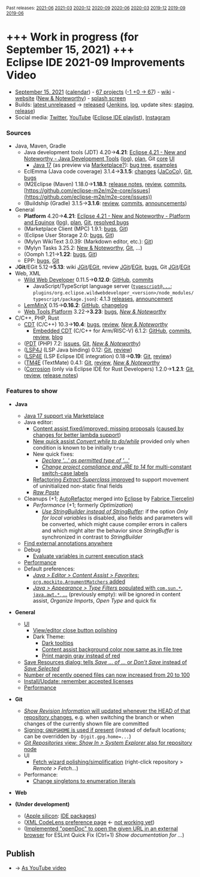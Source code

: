 <sup>Past releases:
[2021-06](https://github.com/howlger/Eclipse-IDE-improvements-videos/tree/2021-06)
[2021-03](https://github.com/howlger/Eclipse-IDE-improvements-videos/tree/2021-03)
[2020-12](https://github.com/howlger/Eclipse-IDE-improvements-videos/tree/2020-12)
[2020-09](https://github.com/howlger/Eclipse-IDE-improvements-videos/tree/2020-09)
[2020-06](https://github.com/howlger/Eclipse-IDE-improvements-videos/tree/2020-06)
[2020-03](https://github.com/howlger/Eclipse-IDE-improvements-videos/tree/2020-03)
[2019-12](https://github.com/howlger/Eclipse-IDE-improvements-videos/tree/2019-12)
[2019-09](https://github.com/howlger/Eclipse-IDE-improvements-videos/tree/2019-09)
[2019-06](https://github.com/howlger/Eclipse-IDE-improvements-videos/tree/2019-06)
</sup>

# +++ Work in progress (for September 15, 2021) +++<br> Eclipse IDE 2021-09 Improvements Video

* [September 15, 2021](https://www.google.com/calendar/event?eid=M3RqcXVjamVmNG01bm03bjV0amk3MjcxdmogZ2NoczdubTRudnBtODM3NDY5ZGRqOXRqbGtAZw&ctz=Europe/Berlin) ([calendar](https://calendar.google.com/calendar/embed?src=gchs7nm4nvpm837469ddj9tjlk@group.calendar.google.com&ctz=Europe/Berlin)) - [67 projects](https://projects.eclipse.org/releases/2021-09) ([-1 +0 → 67](projects_diff.txt)) - [wiki](https://wiki.eclipse.org/Category:SimRel-2021-09) - [website](https://eclipse.org/eclipseide/2021-09) ([New & Noteworthy](https://eclipse.org/eclipseide/2021-09/noteworthy)) - [splash screen](https://bugs.eclipse.org/bugs/show_bug.cgi?id=569333)
* Builds: [latest unreleased](https://download.eclipse.org/technology/epp/staging/) → [released](https://download.eclipse.org/technology/epp/downloads/release/2021-09/) ([Jenkins](https://ci.eclipse.org/packaging/job/simrel.epp-tycho-build), [log](https://git.eclipse.org/c/simrel/org.eclipse.simrel.build.git/log/), update sites: [staging](https://download.eclipse.org/staging/2021-09), [release](http://download.eclipse.org/releases/2021-09))
* Social media: [Twitter](http://twitter.com/EclipseJavaIDE), [YouTube](https://www.youtube.com/user/EclipseFdn) ([Eclipse IDE playlist](https://www.youtube.com/playlist?list=PLy7t4z5SYNaSNjL60ofpwVhfA7mOF3Pgk)), [Instagram](https://www.instagram.com/eclipsejavaide)


### Sources

* Java, Maven, Gradle
    * Java development tools (JDT) 4.20→**4.21**: [Eclipse 4.21 - New and Noteworthy - Java Development Tools](https://www.eclipse.org/eclipse/news/4.21/jdt.php) ([log](https://git.eclipse.org/c/www.eclipse.org/eclipse/news.git/log/)), [plan](https://www.eclipse.org/projects/project-plan.php?planurl=http://www.eclipse.org/eclipse/development/plans/eclipse_project_plan_4_21.xml#themes_and_priorities), Git [core](https://git.eclipse.org/c/jdt/eclipse.jdt.core.git/log/) [UI](https://git.eclipse.org/c/jdt/eclipse.jdt.ui.git/log/)
        * [Java 17](https://jdk.java.net/17/) (as preview via [Marketplace?](https://bugs.eclipse.org/bugs/show_bug.cgi?id=575138)): [bug tree](https://bugs.eclipse.org/bugs/showdependencytree.cgi?id=570733&hide_resolved=0), [examples](https://wiki.eclipse.org/Java17/Examples)
    * EclEmma (Java code coverage) 3.1.4→**3.1.5**: [changes](https://www.eclemma.org/changes.html) ([JaCoCo](https://www.jacoco.org/jacoco/trunk/doc/changes.html)), [Git](https://github.com/eclipse/eclemma/commits/master), [bugs](https://bugs.eclipse.org/bugs/buglist.cgi?product=Eclemma&query_format=advanced&order=changeddate%20DESC)
    * (M2Eclipse (Maven) 1.18.0→**1.18.1**: [release notes](https://github.com/eclipse-m2e/m2e-core/blob/master/RELEASE_NOTES.md), [review](https://projects.eclipse.org/projects/technology.m2e/reviews/1.18.1-release-review), [commits](https://github.com/eclipse-m2e/m2e-core/compare/1.18.0...1.18.1), [https://github.com/eclipse-m2e/m2e-core/issues](https://github.com/eclipse-m2e/m2e-core/issues))
    * (Buildship (Gradle) 3.1.5→**3.1.6**: [review](https://projects.eclipse.org/projects/tools.buildship/releases/3.1.6), [commits](https://github.com/eclipse/buildship/commits/master), [announcements](https://discuss.gradle.org/tag/buildship-release))
* General
    * **Platform** 4.20→**4.21**: [Eclipse 4.21 - New and Noteworthy - Platform and Equinox](https://www.eclipse.org/eclipse/news/4.21/platform.php) ([log](https://git.eclipse.org/c/www.eclipse.org/eclipse/news.git/log/)), [plan](https://www.eclipse.org/projects/project-plan.php?planurl=http://www.eclipse.org/eclipse/development/plans/eclipse_project_plan_4_21.xml#themes_and_priorities), [Git](https://git.eclipse.org/c/platform/eclipse.platform.ui.git/log/), [resolved bugs](https://bugs.eclipse.org/bugs/buglist.cgi?bug_status=RESOLVED&resolution=---&resolution=FIXED&product=JDT&query_format=advanced&order=changeddate%20DESC)
    * (Marketplace Client (MPC) 1.9.1: [bugs](https://bugs.eclipse.org/bugs/buglist.cgi?product=MPC&query_format=advanced&order=changeddate%20DESC), [Git](https://git.eclipse.org/c/mpc/org.eclipse.epp.mpc.git/log/))
    * (Eclipse User Storage 2.0: [bugs](https://bugs.eclipse.org/bugs/buglist.cgi?product=USSSDK&query_format=advanced&order=changeddate%20DESC), [Git](https://git.eclipse.org/c/usssdk/org.eclipse.usssdk.git/log/))
    * (Mylyn WikiText 3.0.39: (Markdown editor, etc.): [Git](https://git.eclipse.org/c/mylyn/org.eclipse.mylyn.docs.git/log/))
    * (Mylyn Tasks 3.25.2: [New & Noteworthy](https://www.eclipse.org/mylyn/new/), [Git](https://git.eclipse.org/c/mylyn/org.eclipse.mylyn.tasks.git/log/), ...)
    * (Oomph 1.21→**1.22**: [bugs](https://bugs.eclipse.org/bugs/buglist.cgi?product=Oomph&query_format=advanced&order=changeddate%20DESC), [Git](https://git.eclipse.org/c/oomph/org.eclipse.oomph.git/log/))
    * EPP: [bugs](https://bugs.eclipse.org/bugs/buglist.cgi?product=EPP&query_format=advanced&order=changeddate%20DESC), [Git](https://git.eclipse.org/c/epp/org.eclipse.epp.packages.git/log/)
* J**Git**/EGit 5.12→**5.13**: wiki [JGit](https://wiki.eclipse.org/JGit/New_and_Noteworthy/5.13)/[EGit](https://wiki.eclipse.org/EGit/New_and_Noteworthy/5.13), review [JGit](https://projects.eclipse.org/projects/technology.jgit/reviews/5.13.0-release-review)/[EGit](https://projects.eclipse.org/projects/technology.egit/reviews/5.13.0-release-review), [bugs](https://bugs.eclipse.org/bugs/buglist.cgi?product=EGit&product=JGit&query_format=advanced&order=changeddate%20DESC), Git [JGit](https://git.eclipse.org/c/jgit/jgit.git/log/)/[EGit](https://git.eclipse.org/c/egit/egit.git/log/)
* Web, XML
    * [Wild Web Developer](https://projects.eclipse.org/projects/tools.wildwebdeveloper) 0.11.5→**0.12.0**: [GitHub](https://github.com/eclipse/wildwebdeveloper), [commits](https://github.com/eclipse/wildwebdeveloper/compare/0.11.5...0.12.0)
        * JavaScript/TypeScript language server ([`typescript@...`](https://github.com/eclipse/wildwebdeveloper/blob/master/org.eclipse.wildwebdeveloper/pom.xml); `plugins/org.eclipse.wildwebdeveloper_<version>/node_modules/typescript/package.json`): 4.1.3 [releases](https://github.com/microsoft/TypeScript/releases), [announcement](https://devblogs.microsoft.com/typescript/announcing-typescript-4-2)
    * [LemMinX](https://projects.eclipse.org/projects/technology.lemminx) 0.15→**0.16.2**: [GitHub](https://github.com/eclipse/lemminx), [changelog](https://github.com/eclipse/lemminx/blob/master/CHANGELOG.md#change-log)
    * [Web Tools Platform](https://projects.eclipse.org/projects/webtools) 3.22→**3.23**: [bugs](https://bugs.eclipse.org/bugs/report.cgi?x_axis_field=bug_status&y_axis_field=product&query_format=report-table&classification=WebTools&target_milestone=3.23&format=table&action=wrap), [_New & Noteworthy_](https://www.eclipse.org/webtools/releases/3.23/NewAndNoteworthy/)
* C/C++, PHP, Rust
    * [CDT](https://projects.eclipse.org/projects/tools.cdt) (C/C++) 10.3→**10.4**: [bugs](https://bugs.eclipse.org/bugs/buglist.cgi?product=CDT&query_format=advanced&order=changeddate%20DESC), [review](https://projects.eclipse.org/projects/tools.cdt/reviews/10.4.0-release-review), [_New & Noteworthy_](https://wiki.eclipse.org/CDT/User/NewIn104)
        * [Embedded CDT](https://projects.eclipse.org/projects/iot.embed-cdt) (C/C++ for Arm/RISC-V) 6.1.2: [GitHub](https://github.com/eclipse-embed-cdt/eclipse-plugins), [commits](https://github.com/eclipse-embed-cdt/eclipse-plugins/compare/v6.0.0...v6.1.2-202102181132), [review](https://projects.eclipse.org/projects/iot.embed-cdt/reviews/6.1.2-release-review), [blog](https://gnu-mcu-eclipse.github.io/blog/)
    * ([PDT](https://projects.eclipse.org/projects/tools.pdt) (PHP) 7.2: [issues](https://github.com/eclipse/pdt/issues?q=is%3Aissue+sort%3Aupdated-asc), [Git](https://github.com/eclipse/pdt/commits/master), [_New & Noteworthy_](https://wiki.eclipse.org/PDT/NewIn72))
    * ([LSP4J](https://projects.eclipse.org/projects/technology.lsp4j) (LSP Java binding) 0.12: [Git](https://github.com/eclipse/lsp4j/commits/master), [review](https://projects.eclipse.org/projects/technology.lsp4j))
    * ([LSP4E](https://projects.eclipse.org/projects/technology.lsp4e) (LSP Eclipse IDE integration) 0.18→**0.19**: [Git](https://git.eclipse.org/c/lsp4e/lsp4e.git/log/), [review](https://projects.eclipse.org/projects/technology.lsp4e/reviews/0.19.0-release-review))
    * ([TM4E](https://projects.eclipse.org/projects/technology.tm4e) (TextMate) 0.4.1: [Git](https://github.com/eclipse/tm4e/commits/master), [review](https://projects.eclipse.org/projects/technology.tm4e/reviews/0.4.1-release-review), [_New & Noteworthy_](https://github.com/eclipse/tm4e/blob/master/RELEASE_NOTES.md#041)
    * ([Corrosion](https://github.com/eclipse/corrosion) (only via Eclipse IDE for Rust Developers) 1.2.0→**1.2.1**: [Git](https://github.com/eclipse/corrosion/commits/master), [review](https://projects.eclipse.org/projects/tools.corrosion/reviews/1.2.1-release-review), [release notes](https://github.com/eclipse/corrosion/blob/master/RELEASE_NOTES.md))


### Features to show

* **Java**
    * [Java 17 support via Marketplace](https://marketplace.eclipse.org/content/java-17-support-eclipse-2021-09-421)
    * Java editor:
        * [Content assist fixed/improved: missing proposals](https://bugs.eclipse.org/bugs/show_bug.cgi?id=574913) ([caused by changes for better lambda support](https://bugs.eclipse.org/bugs/show_bug.cgi?id=573853#c6))
        * [New quick assist _Convert while to do/while_](https://www.eclipse.org/eclipse/news/4.21/jdt.php#while-to-do-while) provided only when condition  is known to be initially `true`
        * New quick fixes:
            * [_Declare '...' as permitted type of '...'_](https://www.eclipse.org/eclipse/news/4.21/jdt.php#add-sub%20-type-as-permitted%20-type-of-sealed-type)
            * [_Change project compliance and JRE to 14_ for multi-constant switch-case labels](https://www.eclipse.org/eclipse/news/4.21/jdt.php#change-compliance-jre-multi-constant-labels)
        * [Refactoring _Extract Superclass_ improved](https://www.eclipse.org/eclipse/news/4.21/jdt.php#extract-superclass-enhancement) to support movement of uninitialized non-static final fields
        * [_Raw Paste_](https://www.eclipse.org/eclipse/news/4.21/jdt.php#raw-paste)
    * Cleanups (+1; [AutoRefactor](https://github.com/JnRouvignac/AutoRefactor) merged into [Eclipse](https://bugs.eclipse.org/bugs/buglist.cgi?classification=Eclipse%20Project&product=JDT&query_format=advanced&short_desc=AutoRefactor&short_desc_type=allwordssubstr) by [Fabrice Tiercelin](https://projects.eclipse.org/projects/eclipse.jdt/elections/election-fabrice-tiercelin-committer-eclipse-java-development-tools-jdt))
        * _Performance_ (+1; formerly _Optimization_)
            * [_Use StringBuilder instead of StringBuffer_](https://www.eclipse.org/eclipse/news/4.21/jdt.php#stringbuffer-to-stringbuilder): if the option _Only for local variables_ is disabled, also fields and parameters will be converted, which might cause compiler errors in callers and which might alter the behavior since _StringBuffer_ is synchronized in contrast to _StringBuilder_
    * [Find external annotations anywhere](https://www.eclipse.org/eclipse/news/4.21/jdt.php#external_annotations_all_locations)
    * Debug
        * [Evaluate variables in current execution stack](https://www.eclipse.org/eclipse/news/4.21/jdt.php#debug-intrim-eval)
    * [Performance](https://bugs.eclipse.org/bugs/showdependencytree.cgi?id=574015&hide_resolved=0)
    * Default preferences:
        * [_Java > Editor > Content Assist > Favorites_: `org.mockito.ArgumentMatchers` added](https://www.eclipse.org/eclipse/news/4.21/jdt.php#mockitomatchers)
        * [_Java > Appearance > Type Filters_ populated with `com.sun.*`, `java.awt.*`, ...](https://www.eclipse.org/eclipse/news/4.21/jdt.php#default-type-filters) (previously empty): will be ignored in content assist, _Organize Imports_, _Open Type_ and quick fix

* **General**
    * [UI](https://bugs.eclipse.org/bugs/showdependencytree.cgi?id=574014&hide_resolved=0)
        * [View/editor close button polishing](https://www.eclipse.org/eclipse/news/4.21/platform.php#new-close-icon)
        * Dark Theme:
            * [Dark tooltips](https://www.eclipse.org/eclipse/news/4.21/platform.php#eclipse-win-dark-themed-tooltips)
            * [Content assist background color now same as in file tree](https://bugs.eclipse.org/bugs/show_bug.cgi?id=566280)
            * [Print margin gray instead of red](https://bugs.eclipse.org/bugs/show_bug.cgi?id=573634)
    * [Save Resources dialog: tells _Save ... of ..._ or _Don't Save_ instead of _Save Selected_](https://bugs.eclipse.org/bugs/show_bug.cgi?id=572939)
    * [Number of recently opened files can now increased from 20 to 100](https://bugs.eclipse.org/bugs/show_bug.cgi?id=574061)
    * [Install/Update: remember accepted licenses](https://bugs.eclipse.org/bugs/show_bug.cgi?id=574622)
    * [Performance](https://bugs.eclipse.org/bugs/showdependencytree.cgi?id=574015&hide_resolved=0)
* **Git**
    * [_Show Revision Information_ will updated whenever the HEAD of that repository changes](https://wiki.eclipse.org/EGit/New_and_Noteworthy/5.13#Blame), e.g. when switching the branch or when changes of the currently shown file are committed
    * [Signing: `GNUPGHOME` is used if present](https://wiki.eclipse.org/JGit/New_and_Noteworthy/5.13#GPG) (instead of default locations; can be overridden by `-Djgit.gpg.home=...`)
    * [_Git Repositories_ view: _Show In > System Explorer_ also for repository node](https://bugs.eclipse.org/bugs/show_bug.cgi?id=574144)
    * UI
        * [Fetch wizard polishing/simplification](https://bugs.eclipse.org/bugs/show_bug.cgi?id=575566) (right-click repository > _Remote > Fetch..._)
    * Performance:
        * [Change singletons to enumeration literals](https://git.eclipse.org/c/egit/egit.git/commit/?id=a3c2f76211643062a0529a7afc8474345f39994e)
* **Web**
* **(Under development)**
    * ([Apple silicon](https://bugs.eclipse.org/bugs/show_bug.cgi?id=565690): [IDE packages](https://bugs.eclipse.org/bugs/show_bug.cgi?id=575680))
    * ([XML CodeLens preference page](https://github.com/eclipse/wildwebdeveloper/issues/636) ← [not working yet](https://github.com/eclipse/wildwebdeveloper/issues/644))
    * ([Implemented "openDoc" to open the given URL in an external browser](https://github.com/eclipse/wildwebdeveloper/commit/9f742827d63237a0deb9311971cecbe33e4db558) for ESLint Quick Fix (Ctrl+1) _Show documentation for ..._)

## Publish
* → [As YouTube video](https://www.youtube.com/playlist?list=PLnh_8hTD4yvnhXSttuewEKgKkmlIj_ND-)

